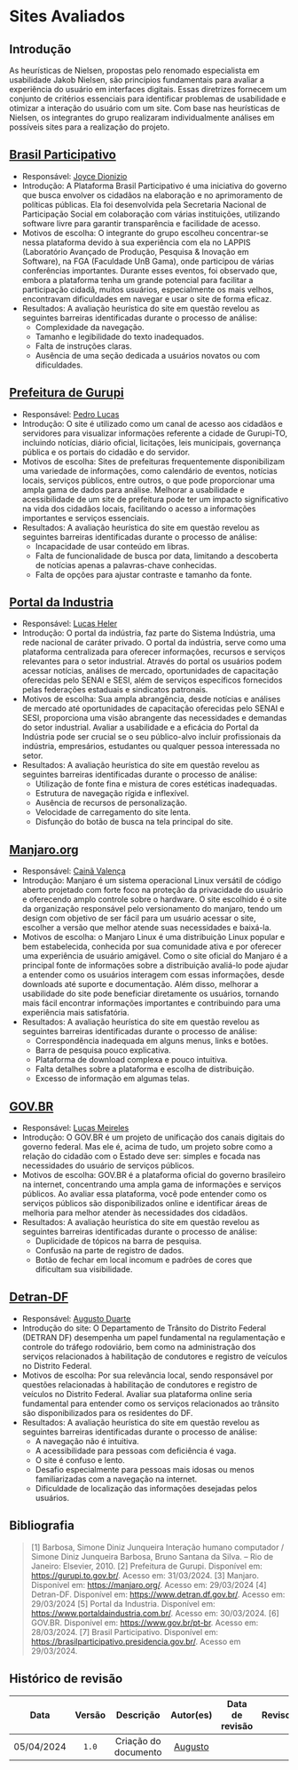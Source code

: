 # Sites Avaliados

## Introdução

As heurísticas de Nielsen, propostas pelo renomado especialista em usabilidade Jakob Nielsen, são princípios fundamentais para avaliar a experiência do usuário em interfaces digitais. Essas diretrizes fornecem um conjunto de critérios essenciais para identificar problemas de usabilidade e otimizar a interação do usuário com um site.
Com base nas heurísticas de Nielsen, os integrantes do grupo realizaram individualmente análises em possíveis sites para a realização do projeto.

## [Brasil Participativo](https://brasilparticipativo.presidencia.gov.br/)

- Responsável: [Joyce Dionizio](https://github.com/joycejdm)
- Introdução: A Plataforma Brasil Participativo é uma iniciativa do governo que busca envolver os cidadãos na elaboração e no aprimoramento de políticas públicas. Ela foi desenvolvida pela Secretaria Nacional de Participação Social em colaboração com várias instituições, utilizando software livre para garantir transparência e facilidade de acesso.
- Motivos de escolha: O integrante do grupo escolheu concentrar-se nessa plataforma devido à sua experiência com ela no LAPPIS (Laboratório Avançado de Produção, Pesquisa & Inovação em Software), na FGA (Faculdade UnB Gama), onde participou de várias conferências importantes. Durante esses eventos, foi observado que, embora a plataforma tenha um grande potencial para facilitar a participação cidadã, muitos usuários, especialmente os mais velhos, encontravam dificuldades em navegar e usar o site de forma eficaz.
- Resultados: A avaliação heurística do site em questão revelou as seguintes barreiras identificadas durante o processo de análise:
  - Complexidade da navegação.
  - Tamanho e legibilidade do texto inadequados.
  - Falta de instruções claras.
  - Ausência de uma seção dedicada a usuários novatos ou com dificuldades.


## [Prefeitura de Gurupi](https://gurupi.to.gov.br/)

- Responsável: [Pedro Lucas](https://github.com/lucasdray)
- Introdução: O site é utilizado como um canal de acesso aos cidadãos e servidores para visualizar informações referente a cidade de Gurupi-TO, incluindo notícias, diário oficial, licitações, leis municipais, governança pública e os portais do cidadão e do servidor.
- Motivos de escolha: Sites de prefeituras frequentemente disponibilizam uma variedade de informações, como calendário de eventos, notícias locais, serviços públicos, entre outros, o que pode proporcionar uma ampla gama de dados para análise. Melhorar a usabilidade e acessibilidade de um site de prefeitura pode ter um impacto significativo na vida dos cidadãos locais, facilitando o acesso a informações importantes e serviços essenciais.
- Resultados: A avaliação heurística do site em questão revelou as seguintes barreiras identificadas durante o processo de análise:
  - Incapacidade de usar conteúdo em libras.
  - Falta de funcionalidade de busca por data, limitando a descoberta de notícias apenas a palavras-chave conhecidas.
  - Falta de opções para ajustar contraste e tamanho da fonte.

## [Portal da Industria](https://www.portaldaindustria.com.br/)

- Responsável: [Lucas Heler](https://github.com/Akaeboshi)
- Introdução: O portal da indústria, faz parte do Sistema Indústria, uma rede nacional de caráter privado. O portal da indústria, serve como uma plataforma centralizada para oferecer informações, recursos e serviços relevantes para o setor industrial. Através do portal os usuários podem acessar notícias, análises de mercado, oportunidades de capacitação oferecidas pelo SENAI e SESI, além de serviços específicos fornecidos pelas federações estaduais e sindicatos patronais.
- Motivos de escolha: Sua ampla abrangência, desde notícias e análises de mercado até oportunidades de capacitação oferecidas pelo SENAI e SESI, proporciona uma visão abrangente das necessidades e demandas do setor industrial. Avaliar a usabilidade e a eficácia do Portal da Indústria pode ser crucial se o seu público-alvo incluir profissionais da indústria, empresários, estudantes ou qualquer pessoa interessada no setor. 
- Resultados: A avaliação heurística do site em questão revelou as seguintes barreiras identificadas durante o processo de análise:
  - Utilização de fonte fina e mistura de cores estéticas inadequadas.
  - Estrutura de navegação rígida e inflexível.
  - Ausência de recursos de personalização.
  - Velocidade de carregamento do site lenta.
  - Disfunção do botão de busca na tela principal do site.

## [Manjaro.org](https://manjaro.org/)

- Responsável: [Cainã Valença](https://github.com/freitasc)
- Introdução:  Manjaro é um sistema operacional Linux versátil de código aberto projetado com forte foco na proteção da privacidade do usuário e oferecendo amplo controle sobre o hardware. O site escolhido é o site da organização responsável pelo versionamento do manjaro, tendo um design com objetivo de ser fácil para um usuário acessar o site, escolher a versão que melhor atende suas necessidades e baixá-la.
- Motivos de escolha: o Manjaro Linux é uma distribuição Linux popular e bem estabelecida, conhecida por sua comunidade ativa e por oferecer uma experiência de usuário amigável. Como o site oficial do Manjaro é a principal fonte de informações sobre a distribuição avaliá-lo pode ajudar a entender como os usuários interagem com essas informações, desde downloads até suporte e documentação. Além disso, melhorar a usabilidade do site pode beneficiar diretamente os usuários, tornando mais fácil encontrar informações importantes e contribuindo para uma experiência mais satisfatória.
- Resultados: A avaliação heurística do site em questão revelou as seguintes barreiras identificadas durante o processo de análise:
  - Correspondência inadequada em alguns menus, links e botões.
  - Barra de pesquisa pouco explicativa.
  - Plataforma de download complexa e pouco intuitiva.
  - Falta detalhes sobre a plataforma e escolha de distribuição.
  - Excesso de informação em algumas telas.

## [GOV.BR](https://www.gov.br/pt-br)

- Responsável: [Lucas Meireles](https://github.com/Katuner)
- Introdução: O GOV.BR é um projeto de unificação dos canais digitais do governo federal. Mas ele é, acima de tudo, um projeto sobre como a relação do cidadão com o Estado deve ser: simples e focada nas necessidades do usuário de serviços públicos.
- Motivos de escolha: GOV.BR é a plataforma oficial do governo brasileiro na internet, concentrando uma ampla gama de informações e serviços públicos. Ao avaliar essa plataforma, você pode entender como os serviços públicos são disponibilizados online e identificar áreas de melhoria para melhor atender às necessidades dos cidadãos.
- Resultados: A avaliação heurística do site em questão revelou as seguintes barreiras identificadas durante o processo de análise:
  - Duplicidade de tópicos na barra de pesquisa.
  - Confusão na parte de registro de dados.
  - Botão de fechar em local incomum e padrões de cores que dificultam sua visibilidade.


## [Detran-DF](https://www.detran.df.gov.br/)

- Responsável: [Augusto Duarte](https://github.com/Augcamp)
- Introdução do site: O Departamento de Trânsito do Distrito Federal (DETRAN DF) desempenha um papel fundamental na regulamentação e controle do tráfego rodoviário, bem como na administração dos serviços relacionados à habilitação de condutores e registro de veículos no Distrito Federal. 
- Motivos de escolha: Por sua relevância local, sendo responsável por questões relacionadas à habilitação de condutores e registro de veículos no Distrito Federal. Avaliar sua plataforma online seria fundamental para entender como os serviços relacionados ao trânsito são disponibilizados para os residentes do DF.
- Resultados: A avaliação heurística do site em questão revelou as seguintes barreiras identificadas durante o processo de análise:
  - A navegação não é intuitiva.
  - A acessibilidade para pessoas com deficiência é vaga.
  - O site é confuso e lento.
  - Desafio especialmente para pessoas mais idosas ou menos familiarizadas com a navegação na internet.
  - Dificuldade de localização das informações desejadas pelos usuários.


## Bibliografia

> [1] Barbosa, Simone Diniz Junqueira Interação humano computador / Simone Diniz Junqueira Barbosa, Bruno Santana da Silva. – Rio de Janeiro: Elsevier, 2010. 
> [2] Prefeitura de Gurupi. Disponível em: https://gurupi.to.gov.br/. Acesso em: 31/03/2024. 
> [3] Manjaro. Disponível em: https://manjaro.org/. Acesso em: 29/03/2024
> [4] Detran-DF. Disponível em: https://www.detran.df.gov.br/. Acesso em: 29/03/2024
> [5] Portal da Industria. Disponível em: https://www.portaldaindustria.com.br/. Acesso em: 30/03/2024.
> [6] GOV.BR. Disponível em: https://www.gov.br/pt-br. Acesso em: 28/03/2024.
> [7] Brasil Participativo. Disponível em: https://brasilparticipativo.presidencia.gov.br/. Acesso em 29/03/2024.


## Histórico de revisão

|    Data    | Versão |      Descrição       |                      Autor(es)                      | Data de revisão | Revisor(es) |
| :--------: | :----: | :------------------: | :-------------------------------------------------: | :-------------: | :---------: |
| 05/04/2024 | `1.0`  | Criação do documento | [Augusto](https://github.com/Augcamp) |                 |             |
